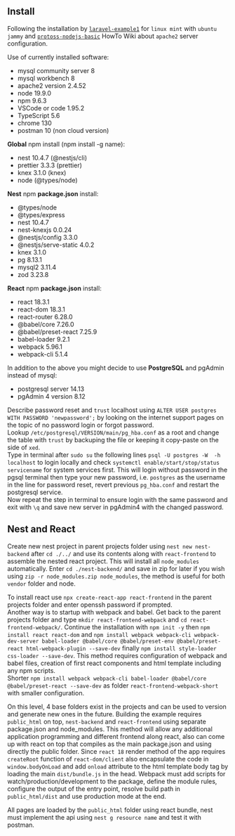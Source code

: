 ## Install

Following the installation by [`laravel-example1`](https://github.com/ZetaRet/laravel-example1/) for `linux mint` with `ubuntu jammy` and [`protoss-nodejs-basic`](https://github.com/ZetaRet/protoss-nodejs-basic/) HowTo Wiki about `apache2` server configuration.  

Use of currently installed software:  
- mysql community server 8  
- mysql workbench 8  
- apache2 version 2.4.52  
- node 19.9.0  
- npm 9.6.3  
- VSCode or code 1.95.2  
- TypeScript 5.6  
- chrome 130  
- postman 10 (non cloud version)  

__Global__ npm install (npm install -g name):  
- nest 10.4.7 (@nestjs/cli)  
- prettier 3.3.3 (prettier)  
- knex 3.1.0 (knex)  
- node (@types/node)  

__Nest__ npm __package.json__ install:  
- @types/node  
- @types/express  
- nest 10.4.7  
- nest-knexjs 0.0.24  
- @nestjs/config 3.3.0  
- @nestjs/serve-static 4.0.2  
- knex 3.1.0  
- pg 8.13.1  
- mysql2 3.11.4  
- zod 3.23.8  

__React__ npm __package.json__ install:  
- react 18.3.1  
- react-dom 18.3.1  
- react-router 6.28.0  
- @babel/core 7.26.0  
- @babel/preset-react 7.25.9  
- babel-loader 9.2.1  
- webpack 5.96.1  
- webpack-cli 5.1.4  

In addition to the above you might decide to use __PostgreSQL__ and pgAdmin instead of mysql:  
- postgresql server 14.13  
- pgAdmin 4 version 8.12  


Describe password reset and `trust` localhost using `ALTER USER postgres WITH PASSWORD 'newpassword';` by looking on the internet support pages on the topic of no password login or forgot password.  
Lookup `/etc/postgresql/VERSION/main/pg_hba.conf` as a root and change the table with `trust` by backuping the file or keeping it copy-paste on the side of `xed`.  
Type in terminal after `sudo su` the following lines `psql -U postgres -W  -h localhost` to login locally and check `systemctl enable/start/stop/status servicename` for system services first. This will login without password in the pgsql terminal then type your new password, i.e. `postgres` as the username in the line for password reset, revert previous `pg_hba.conf` and restart the postgresql service.  
Now repeat the step in terminal to ensure login with the same password and exit with `\q` and save new server in pgAdmin4 with the changed password.  

## Nest and React

Create new nest project in parent projects folder using `nest new nest-backend` after `cd ./../` and use its contents along with `react-frontend` to assemble the nested react project. This will install all `node_modules` automatically. Enter `cd ./nest-backend/` and save in zip for later if you wish using `zip -r node_modules.zip node_modules`, the method is useful for both `vendor` folder and node.  

To install react use `npx create-react-app react-frontend` in the parent projects folder and enter openssh password if prompted.  
Another way is to startup with webpack and babel. Get back to the parent projects folder and type `mkdir react-frontend-webpack` and `cd react-frontend-webpack/`. Continue the installation with `npm init -y` then `npm install react react-dom` and `npm install webpack webpack-cli webpack-dev-server babel-loader @babel/core @babel/preset-env @babel/preset-react html-webpack-plugin --save-dev` finally `npm install style-loader css-loader --save-dev`. This method requires configuration of webpack and babel files, creation of first react components and html template including any npm scripts.  
Shorter `npm install webpack webpack-cli babel-loader @babel/core @babel/preset-react --save-dev` as folder `react-frontend-webpack-short` with smaller configuration.  

On this level, 4 base folders exist in the projects and can be used to version and generate new ones in the future. Building the example requires `public_html` on top, `nest-backend` and `react-frontend` using separate package.json and node_modules. This method will allow any additional application programming and different frontend along react, also can come up with react on top that compiles as the main package.json and using directly the public folder. Since `react 18` render method of the app requires `createRoot` function of `react-dom/client` also encapsulate the code in `window.bodyOnLoad` and add `onload` attribute to the html template body tag by loading the main `dist/bundle.js` in the head. Webpack must add scripts for watch/production/development to the package, define the module rules, configure the output of the entry point, resolve build path in `public_html/dist` and use production mode at the end.  

All pages are loaded by the `public_html` folder using react bundle, nest must implement the api using `nest g resource name` and test it with postman.  
